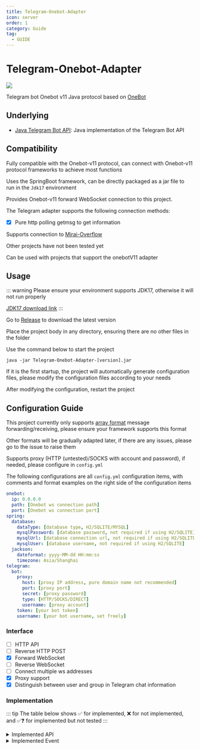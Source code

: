 ```yaml
---
title: Telegram-Onebot-Adapter
icon: server
order: 1
category: Guide
tag:
  - GUIDE
---
```


# Telegram-Onebot-Adapter

[![](https://socialify.git.ci/Travellerrr/Telegram-Onebot-Adapter/image?description=0&font=Raleway&forks=1&issues=1&language=1&name=1&owner=1&pattern=Circuit%20Board&pulls=1&stargazers=1&theme=Auto)](https://github.com/Travellerrr/Telegram-Onebot-Adapter)

Telegram bot Onebot v11 Java protocol based on [OneBot](https://github.com/botuniverse/onebot/blob/main/README.md)

## Underlying
- [Java Telegram Bot API](https://github.com/pengrad/java-telegram-bot-api): Java implementation of the Telegram Bot API

## Compatibility
Fully compatible with the Onebot-v11 protocol, can connect with Onebot-v11 protocol frameworks to achieve most functions

Uses the SpringBoot framework, can be directly packaged as a jar file to run in the `Jdk17` environment

Provides Onebot-v11 forward WebSocket connection to this project.

The Telegram adapter supports the following connection methods:

- [x] Pure http polling getmsg to get information

Supports connection to [Mirai-Overflow](https://github.com/MrXiaoM/Overflow)

Other projects have not been tested yet

Can be used with projects that support the onebotV11 adapter

## Usage

::: warning
Please ensure your environment supports JDK17, otherwise it will not run properly

[JDK17 download link](https://www.oracle.com/java/technologies/javase/jdk17-archive-downloads.html)
:::

Go to [Release](https://github.com/Travellerrr/Telegram-Onebot-Adapter/releases) to download the latest version

Place the project body in any directory, ensuring there are no other files in the folder

Use the command below to start the project

```shell
java -jar Telegram-Onebot-Adapter-[version].jar
```

If it is the first startup, the project will automatically generate configuration files, please modify the configuration files according to your needs

After modifying the configuration, restart the project

## Configuration Guide

This project currently only supports [array format](https://github.com/botuniverse/onebot-11/blob/master/message/array.md) message forwarding/receiving, please ensure your framework supports this format

Other formats will be gradually adapted later, if there are any issues, please go to the issue to raise them

Supports proxy (HTTP (untested)/SOCKS with account and password), if needed, please configure in `config.yml`

The following configurations are all `config.yml` configuration items, with comments and format examples on the right side of the configuration items

```yaml
onebot:
  ip: 0.0.0.0
  path: [Onebot ws connection path]
  port: [Onebot ws connection port]
spring:
  database:
    dataType: [database type, H2/SQLITE/MYSQL]
    mysqlPassword: [database password, not required if using H2/SQLITE]
    mysqlUrl: [database connection url, not required if using H2/SQLITE]
    mysqlUser: [database username, not required if using H2/SQLITE]
  jackson:
    dateformat: yyyy-MM-dd HH:mm:ss
    timezone: Asia/Shanghai
telegram:
  bot:
    proxy:
      host: [proxy IP address, pure domain name not recommended]
      port: [proxy port]
      secret: [proxy password]
      type: [HTTP/SOCKS/DIRECT]
      username: [proxy account]
    token: [your bot token]
    username: [your bot username, set freely]
```

### Interface

- [ ] HTTP API
- [ ] Reverse HTTP POST
- [x] Forward WebSocket
- [ ] Reverse WebSocket
- [ ] Connect multiple ws addresses
- [x] Proxy support
- [x] Distinguish between user and group in Telegram chat information

### Implementation

::: tip
The table below shows ✅ for implemented, ❌ for not implemented, and ✅❓ for implemented but not tested
:::

<details>
<summary>Implemented API</summary>

#### APIs compliant with OneBot standards

| API                      |      Function       |  Implementation  |
|--------------------------|:-------------:|:------:|
| /send_private_msg        |   [Send private message]    |   ✅    |
| /send_group_msg          |    [Send group message]    |   ✅    |
| /send_msg                |    [Send message]     |   ❌    |
| /delete_msg              |    [Recall message]     |   ❌    |
| /set_group_kick          |    [Kick group member]     |   ✅❓   |
| /set_group_ban           |   [Group single ban]    |   ❌    |
| /set_group_whole_ban     |   [Group whole ban]    |   ❌    |
| /set_group_admin         |   [Set group admin]   |   ✅❓   |
| /set_group_card          | [Set group card (group note)]  |   ✅❓   |
| /set_group_name          |    [Set group name]     |   ✅❓   |
| /set_group_leave         |    [Leave group]     |   ✅❓   |
| /set_group_special_title |  [Set group special title]   |   ✅❓   |
| /set_friend_add_request  |   [Handle friend request]   |   ❌    |
| /set_group_add_request   |  [Handle group request/invitation]  |   ❌    |
| /get_login_info          |   [Get login info]   |   ✅    |
| /get_stranger_info       |   [Get stranger info]   |   ❌    |
| /get_friend_list         |   [Get friend list]    |   ✅    |
| /get_group_info          |    [Get group info]    |   ✅    |
| /get_group_list          |    [Get group list]    |   ✅    |
| /get_group_member_info   |   [Get group member info]   |   ✅    |
| /get_group_member_list   |   [Get group member list]   |   ✅    |
| /get_group_honor_info    |   [Get group honor info]   |   ❌    |
| /can_send_image          | [Check if image can be sent]  |   ❌    |
| /can_send_record         | [Check if record can be sent]  |   ❌    |
| /get_version_info        |   [Get version info]    |   ✅    |
| /set_restart             |    [Restart protocol end]    |   ❌    |
| /.handle_quick_operation |  [Perform quick operation on event]  |   ❌    |
| /get_image               |   [Get image info]    |   ❌    |
| /get_msg                 |    [Get message]     |   ❌    |
| /get_status              |    [Get status]     |   ✅    |

</details>

<details>
<summary>Implemented Event</summary>

#### Events compliant with OneBot standards

| Event Type |   Event Description    | Implementation |
|------|:---------:|:----:|
| Message Event |  [Private message]   |  ✅   |
| Message Event |   [Group message]   |  ✅   |
| Message Event |  [at parsing]   |  ✅   |
| Notification Event |  [Group file upload]  |  ❌   |
| Notification Event | [Group admin change]  |  ❌   |
| Notification Event |  [Group member decrease]  |  ❌   |
| Notification Event |  [Group member increase]  |  ❌   |
| Notification Event |   [Group ban]   |  ❌   |
| Notification Event |  [Friend add]   |  ❌   |
| Notification Event |  [Group message recall]  |  ❌   |
| Notification Event | [Friend message recall]  |  ❌   |
| Notification Event |  [Group poke]  |  ❌   |
| Notification Event | [Group red packet luck king]  |  ❌   |
| Notification Event | [Group member honor change] |  ❌   |
| Request Event |  [Friend request]  |  ❌   |
| Request Event | [Group request/invitation] |  ❌   |

</details>